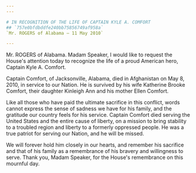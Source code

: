 ```yaml
---
---

# IN RECOGNITION OF THE LIFE OF CAPTAIN KYLE A. COMFORT
## `757e0bfdbddfe240bb75856749af958a`
`Mr. ROGERS of Alabama — 11 May 2010`

---
```



Mr. ROGERS of Alabama. Madam Speaker, I would like to request the 
House's attention today to recognize the life of a proud American hero, 
Captain Kyle A. Comfort.

Captain Comfort, of Jacksonville, Alabama, died in Afghanistan on May 
8, 2010, in service to our Nation. He is survived by his wife Katherine 
Brooke Comfort, their daughter Kinleigh Ann and his mother Ellen 
Comfort.

Like all those who have paid the ultimate sacrifice in this conflict, 
words cannot express the sense of sadness we have for his family, and 
the gratitude our country feels for his service. Captain Comfort died 
serving the United States and the entire cause of liberty, on a mission 
to bring stability to a troubled region and liberty to a formerly 
oppressed people. He was a true patriot for serving our Nation, and he 
will be missed.



We will forever hold him closely in our hearts, and remember his 
sacrifice and that of his family as a remembrance of his bravery and 
willingness to serve. Thank you, Madam Speaker, for the House's 
remembrance on this mournful day.
